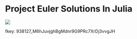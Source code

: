 # Project Euler Solutions In Julia

![](https://projecteuler.net/profile/pikachau.png)

fkey: 938127_M6hJuvjghBgMdnr9G9PRc7XrDj3vvgJH
